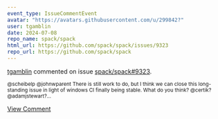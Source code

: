 ```yaml
---
event_type: IssueCommentEvent
avatar: "https://avatars.githubusercontent.com/u/299842?"
user: tgamblin
date: 2024-07-08
repo_name: spack/spack
html_url: https://github.com/spack/spack/issues/9323
repo_url: https://github.com/spack/spack
---
```


<a href='https://github.com/tgamblin' target='_blank'>tgamblin</a> commented on issue <a href='https://github.com/spack/spack/issues/9323' target='_blank'>spack/spack#9323</a>.

<small>@scheibelp @johnwparent There is still work to do, but I think we can close this long-standing issue in light of windows CI finally being stable. What do you think? @certik? @adamjstewart?...</small>

<a href='https://github.com/spack/spack/issues/9323' target='_blank'>View Comment</a>